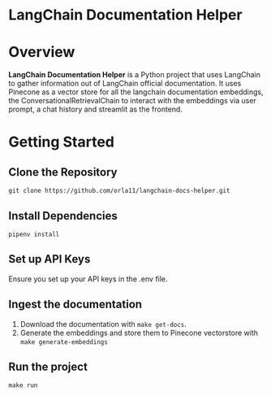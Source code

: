 
# LangChain Documentation Helper

# Overview

**LangChain Documentation Helper** is a Python project that uses LangChain to gather information out of LangChain official documentation. It uses Pinecone as a vector store for all the langchain documentation embeddings, the ConversationalRetrievalChain to interact with the embeddings via user prompt, a chat history and streamlit as the frontend.

# Getting Started

## Clone the Repository

`git clone https://github.com/orla11/langchain-docs-helper.git`

## Install Dependencies

`pipenv install`

## Set up API Keys

Ensure you set up your API keys in the .env file.

## Ingest the documentation

1. Download the documentation with `make get-docs`.
2. Generate the embeddings and store them to Pinecone vectorstore with `make generate-embeddings`

## Run the project

`make run`